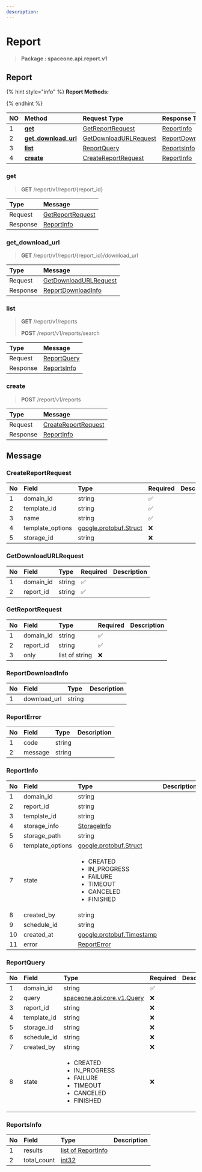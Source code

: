 ```yaml
---
description:  
---
```

# Report

>  **Package : spaceone.api.report.v1**

## Report

{% hint style="info" %}
**Report Methods:**

{%  endhint %}


| NO |  Method | Request Type | Response Type | Description |
| :--- | :--- | :--- | :--- | :--- |
| 1 | [**get**](report.md#get)|   [GetReportRequest](report.md#getreportrequest) |   [ReportInfo](report.md#reportinfo) |  |
| 2 | [**get_download_url**](report.md#get_download_url)|   [GetDownloadURLRequest](report.md#getdownloadurlrequest) |   [ReportDownloadInfo](report.md#reportdownloadinfo) |  |
| 3 | [**list**](report.md#list)|   [ReportQuery](report.md#reportquery) |   [ReportsInfo](report.md#reportsinfo) |  |
| 4 | [**create**](report.md#create)|   [CreateReportRequest](report.md#createreportrequest) |   [ReportInfo](report.md#reportinfo) |  | 
 

 
### get
> **GET** /report/v1/report/{report_id}
>


| Type | Message |
| :--- | :--- |
| Request | [GetReportRequest](report.md#getreportrequest) |
| Response |  [ReportInfo](report.md#reportinfo)  |
 
 

 
### get_download_url
> **GET** /report/v1/report/{report_id}/download_url
>


| Type | Message |
| :--- | :--- |
| Request | [GetDownloadURLRequest](report.md#getdownloadurlrequest) |
| Response |  [ReportDownloadInfo](report.md#reportdownloadinfo)  |
 
 

 
### list
> **GET** /report/v1/reports
>
> **POST** /report/v1/reports/search



| Type | Message |
| :--- | :--- |
| Request | [ReportQuery](report.md#reportquery) |
| Response |  [ReportsInfo](report.md#reportsinfo)  |
 
 

 
### create
> **POST** /report/v1/reports
>


| Type | Message |
| :--- | :--- |
| Request | [CreateReportRequest](report.md#createreportrequest) |
| Response |  [ReportInfo](report.md#reportinfo)  |


## 

## Message

### CreateReportRequest
| No | Field | Type | Required | Description |
| :--- | :--- | :--- | :--- | :--- |
| 1 | domain_id |string|✅| |
| 2 | template_id |string|✅| |
| 3 | name |string|✅| |
| 4 | template_options |[google.protobuf.Struct](https://github.com/protocolbuffers/protobuf/blob/master/src/google/protobuf/struct.proto)|❌| |
| 5 | storage_id |string|❌| |

### GetDownloadURLRequest
| No | Field | Type | Required | Description |
| :--- | :--- | :--- | :--- | :--- |
| 1 | domain_id |string|✅| |
| 2 | report_id |string|✅| |

### GetReportRequest
| No | Field | Type | Required | Description |
| :--- | :--- | :--- | :--- | :--- |
| 1 | domain_id |string|✅| |
| 2 | report_id |string|✅| |
| 3 | only |list of string|❌| |

### ReportDownloadInfo
| No | Field | Type |  Description |
| :--- | :--- | :--- | :--- |
| 1 | download_url |string | |

### ReportError
| No | Field | Type |  Description |
| :--- | :--- | :--- | :--- |
| 1 | code |string | |
| 2 | message |string | |

### ReportInfo
<table>
  <thead>
    <tr>
      <th style="text-align:left">No</th>
      <th style="text-align:left">Field</th>
      <th style="text-align:left">Type</th>
      <th style="text-align:left">Description</th>
    </tr>
  </thead>
  <tbody>
    <tr>
      <td style="text-align:left">1</td>
      <td style="text-align:left">domain_id</td>
      <td style="text-align:left">string</td>
<td style="text-align:left"></td>

   </tr>
    <tr>
      <td style="text-align:left">2</td>
      <td style="text-align:left">report_id</td>
      <td style="text-align:left">string</td>
<td style="text-align:left"></td>

   </tr>
    <tr>
      <td style="text-align:left">3</td>
      <td style="text-align:left">template_id</td>
      <td style="text-align:left">string</td>
<td style="text-align:left"></td>

   </tr>
    <tr>
      <td style="text-align:left">4</td>
      <td style="text-align:left">storage_info</td>
      <td style="text-align:left"><a href="report.md#storageinfo">StorageInfo</a></td>
<td style="text-align:left"></td>

   </tr>
    <tr>
      <td style="text-align:left">5</td>
      <td style="text-align:left">storage_path</td>
      <td style="text-align:left">string</td>
<td style="text-align:left"></td>

   </tr>
    <tr>
      <td style="text-align:left">6</td>
      <td style="text-align:left">template_options</td>
      <td style="text-align:left"><a href="https://github.com/protocolbuffers/protobuf/blob/master/src/google/protobuf/struct.proto">google.protobuf.Struct</a></td>
<td style="text-align:left"></td>

   </tr>
    <tr>
      <td style="text-align:left">7</td>
      <td style="text-align:left">state</td>
      <td style="text-align:left"><ul>
          	<li>CREATED</li>
          	<li>IN_PROGRESS</li>
          	<li>FAILURE</li>
          	<li>TIMEOUT</li>
          	<li>CANCELED</li>
          	<li>FINISHED</li>
        </ul></td>
<td style="text-align:left"></td>

   </tr>
    <tr>
      <td style="text-align:left">8</td>
      <td style="text-align:left">created_by</td>
      <td style="text-align:left">string</td>
<td style="text-align:left"></td>

   </tr>
    <tr>
      <td style="text-align:left">9</td>
      <td style="text-align:left">schedule_id</td>
      <td style="text-align:left">string</td>
<td style="text-align:left"></td>

   </tr>
    <tr>
      <td style="text-align:left">10</td>
      <td style="text-align:left">created_at</td>
      <td style="text-align:left"><a href="https://github.com/protocolbuffers/protobuf/blob/master/src/google/protobuf/timestamp.proto">google.protobuf.Timestamp</a></td>
<td style="text-align:left"></td>

   </tr>
    <tr>
      <td style="text-align:left">11</td>
      <td style="text-align:left">error</td>
      <td style="text-align:left"><a href="report.md#reporterror">ReportError</a></td>
<td style="text-align:left"></td>

   </tr>
  </tbody>
</table>



### ReportQuery
<table>
  <thead>
    <tr>
      <th style="text-align:left">No</th>
      <th style="text-align:left">Field</th>
      <th style="text-align:left">Type</th>
      <th style="text-align:left">Required</th>
      <th style="text-align:left">Description</th>
    </tr>
  </thead>
  <tbody>
    <tr>
      <td style="text-align:left">1</td>
      <td style="text-align:left">domain_id</td>
      <td style="text-align:left">string</td>
<td style="text-align:left">✅</td>
<td style="text-align:left"></td>
   </tr>
    <tr>
      <td style="text-align:left">2</td>
      <td style="text-align:left">query</td>
      <td style="text-align:left"><a href="https://spaceone-dev.gitbook.io/api-reference/common-v1/search-query">spaceone.api.core.v1.Query</a></td>
<td style="text-align:left">❌</td>
<td style="text-align:left"></td>
   </tr>
    <tr>
      <td style="text-align:left">3</td>
      <td style="text-align:left">report_id</td>
      <td style="text-align:left">string</td>
<td style="text-align:left">❌</td>
<td style="text-align:left"></td>
   </tr>
    <tr>
      <td style="text-align:left">4</td>
      <td style="text-align:left">template_id</td>
      <td style="text-align:left">string</td>
<td style="text-align:left">❌</td>
<td style="text-align:left"></td>
   </tr>
    <tr>
      <td style="text-align:left">5</td>
      <td style="text-align:left">storage_id</td>
      <td style="text-align:left">string</td>
<td style="text-align:left">❌</td>
<td style="text-align:left"></td>
   </tr>
    <tr>
      <td style="text-align:left">6</td>
      <td style="text-align:left">schedule_id</td>
      <td style="text-align:left">string</td>
<td style="text-align:left">❌</td>
<td style="text-align:left"></td>
   </tr>
    <tr>
      <td style="text-align:left">7</td>
      <td style="text-align:left">created_by</td>
      <td style="text-align:left">string</td>
<td style="text-align:left">❌</td>
<td style="text-align:left"></td>
   </tr>
    <tr>
      <td style="text-align:left">8</td>
      <td style="text-align:left">state</td>
      <td style="text-align:left"><ul>
          	<li>CREATED</li>
          	<li>IN_PROGRESS</li>
          	<li>FAILURE</li>
          	<li>TIMEOUT</li>
          	<li>CANCELED</li>
          	<li>FINISHED</li>
        </ul></td>
<td style="text-align:left">❌</td>
<td style="text-align:left"></td>
   </tr>
  </tbody>
</table>



### ReportsInfo
| No | Field | Type |  Description |
| :--- | :--- | :--- | :--- |
| 1 | results |[list of ReportInfo](report.md#reportinfo) | |
| 2 | total_count |[int32](https://github.com/protocolbuffers/protobuf/blob/master/src/google/protobuf/type.proto) | |
